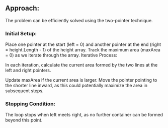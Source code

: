 ## Approach:

The problem can be efficiently solved using the two-pointer technique.

### Initial Setup:

Place one pointer at the start (left = 0) and another pointer at the end (right = height.Length - 1) of the height array.
Track the maximum area (maxArea = 0) as we iterate through the array.
Iterative Process:

In each iteration, calculate the current area formed by the two lines at the left and right pointers.

Update maxArea if the current area is larger.
Move the pointer pointing to the shorter line inward, as this could potentially maximize the area in subsequent steps.

### Stopping Condition:

The loop stops when left meets right, as no further container can be formed beyond this point.

